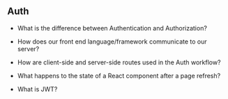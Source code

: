 ## Auth

- What is the difference between Authentication and Authorization?

- How does our front end language/framework communicate to our server?

- How are client-side and server-side routes used in the Auth workflow?

- What happens to the state of a React component after a page refresh?

- What is JWT?
